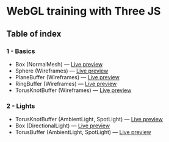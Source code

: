 # WebGL training with Three JS

## Table of index

### 1 - Basics
- Box (NormalMesh) — [Live preview](https://lab.corentinbernadou.co/work/1-basics/1-box/index.html)
- Sphere (Wireframes) — [Live preview](https://lab.corentinbernadou.co/work/1-basics/2-sphere/index.html)
- PlaneBuffer (Wireframes) — [Live preview](https://lab.corentinbernadou.co/work/1-basics/3-planebuffer/index.html)
- RingBuffer (Wireframes) — [Live preview](https://lab.corentinbernadou.co/work/1-basics/4-ringbuffer/index.html)
- TorusKnotBuffer (Wireframes) — [Live preview](https://lab.corentinbernadou.co/work/1-basics/5-torusknotbuffer/index.html)

### 2 - Lights
- TorusKnotBuffer (AmbientLight, SpotLight) — [Live preview](https://lab.corentinbernadou.co/work/2-lights/1-torusknotbuffer/index.html)
- Box (DirectionalLight) — [Live preview](https://lab.corentinbernadou.co/work/2-lights/2-box/index.html)
- TorusBuffer (AmbientLight, SpotLight) — [Live preview](https://lab.corentinbernadou.co/work/2-lights/3-torusbuffer/index.html)
